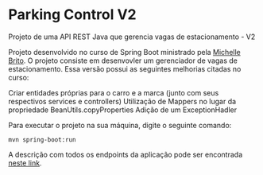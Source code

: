 # Parking Control V2
Projeto de uma API REST Java que gerencia vagas de estacionamento - V2

Projeto desenvolvido no curso de Spring Boot ministrado pela [Michelle Brito](https://github.com/MichelliBrito). O projeto consiste em desenvovler um gerenciador de vagas de estacionamento. Essa versão possui as seguintes melhorias citadas no curso:

Criar entidades próprias para o carro e a marca (junto com seus respectivos services e controllers)
Utilização de Mappers no lugar da propriedade BeanUtils.copyProperties
Adição de um ExceptionHadler



Para executar o projeto na sua máquina, digite o seguinte comando:
```
mvn spring-boot:run 
```

A descrição com todos os endpoints da aplicação pode ser encontrada [neste link](https://documenter.getpostman.com/view/18686677/UVeNm2nE).
